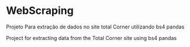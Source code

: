 # WebScraping

Projeto Para extração de dados no site total Corner utilizando bs4 pandas

Project for extracting data from the Total Corner site using bs4 pandas
